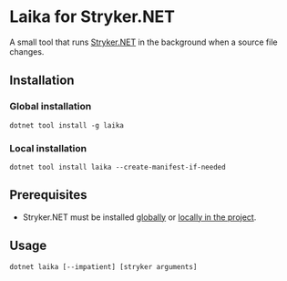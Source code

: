 # Laika for Stryker.NET

A small tool that runs [Stryker.NET](https://github.com/stryker-mutator/stryker-net) in the background when a source file changes.

## Installation

### Global installation

```dotnet tool install -g laika```

### Local installation

```dotnet tool install laika --create-manifest-if-needed```

## Prerequisites

- Stryker.NET must be installed [globally](https://stryker-mutator.io/docs/stryker-net/getting-started/#install-globally) or [locally in the project](https://stryker-mutator.io/docs/stryker-net/getting-started/#install-in-project).

## Usage

```dotnet laika [--impatient] [stryker arguments]```
